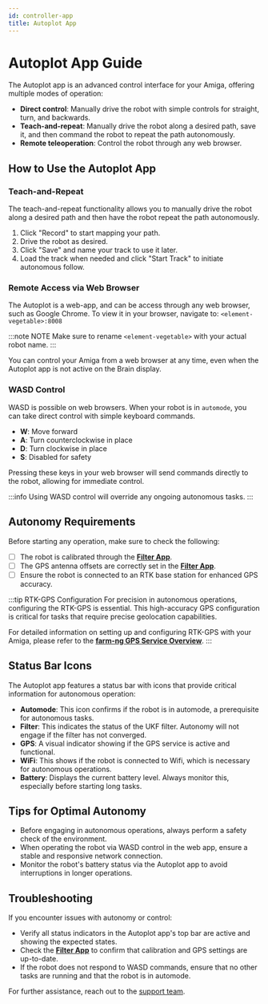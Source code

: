 ```yaml
---
id: controller-app
title: Autoplot App
---
```


# Autoplot App Guide

The Autoplot app is an advanced control interface for your Amiga, offering multiple modes of
operation:

- **Direct control**: Manually drive the robot with simple controls for straight, turn, and backwards.
- **Teach-and-repeat**: Manually drive the robot along a desired path, save it, and then command the robot to repeat the path autonomously.
- **Remote teleoperation**: Control the robot through any web browser.

## How to Use the Autoplot App

### Teach-and-Repeat

The teach-and-repeat functionality allows you to manually drive the robot along a desired path
and then have the robot repeat the path autonomously.

1. Click "Record" to start mapping your path.
2. Drive the robot as desired.
3. Click "Save" and name your track to use it later.
4. Load the track when needed and click "Start Track" to initiate autonomous follow.

### Remote Access via Web Browser

The Autoplot is a web-app, and can be access through any web browser, such as Google Chrome.
To view it in your browser, navigate to: `<element-vegetable>:8008`

:::note NOTE
Make sure to rename `<element-vegetable>` with your actual robot name.
:::

You can control your Amiga from a web browser at any time, even when the Autoplot app is not active on the Brain display.

### WASD Control

WASD is possible on web browsers.
When your robot is in `automode`, you can take direct control with simple keyboard commands.

- **W**: Move forward
- **A**: Turn counterclockwise in place
- **D**: Turn clockwise in place
- **S**: Disabled for safety

Pressing these keys in your web browser will send commands directly to the robot, allowing for
immediate control.

:::info
Using WASD control will override any ongoing autonomous tasks.
:::

## Autonomy Requirements

Before starting any operation, make sure to check the following:

- [ ] The robot is calibrated through the [**Filter App**](/docs/apps/filter_app).
- [ ] The GPS antenna offsets are correctly set in the [**Filter App**](/docs/apps/filter_app).
- [ ] Ensure the robot is connected to an RTK base station for enhanced GPS accuracy.

:::tip RTK-GPS Configuration
For precision in autonomous operations, configuring the RTK-GPS is essential.
This high-accuracy GPS configuration is critical for tasks that require precise geolocation capabilities.

For detailed information on setting up and configuring RTK-GPS with your Amiga, please refer
to the [**farm-ng GPS Service Overview**](/docs/concepts/gps_service#Requirements).
:::

## Status Bar Icons

The Autoplot app features a status bar with icons that provide critical
information for autonomous operation:

- **Automode**: This icon confirms if the robot is in automode, a prerequisite for autonomous tasks.
- **Filter**: This indicates the status of the UKF filter.
Autonomy will not engage if the filter has not converged.
- **GPS**: A visual indicator showing if the GPS service is active and functional.
- **WiFi**: This shows if the robot is connected to Wifi, which is necessary for autonomous operations.
- **Battery**: Displays the current battery level.
Always monitor this, especially before starting long tasks.

## Tips for Optimal Autonomy

- Before engaging in autonomous operations, always perform a safety check of the environment.
- When operating the robot via WASD control in the web app, ensure a stable and responsive network connection.
- Monitor the robot's battery status via the Autoplot app to avoid interruptions in longer operations.

## Troubleshooting

If you encounter issues with autonomy or control:

- Verify all status indicators in the Autoplot app's top bar are active and showing the expected states.
- Check the [**Filter App**](/docs/apps/filter_app)
to confirm that calibration and GPS settings are up-to-date.
- If the robot does not respond to WASD commands, ensure that no other tasks are running and that
the robot is in automode.

For further assistance, reach out to the [support team](mailto:support@farm-ng.com).
